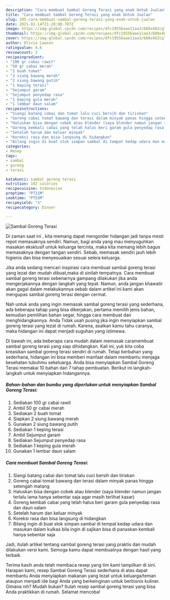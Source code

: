 ```yaml
---
description: "Cara membuat Sambal Goreng Terasi yang enak Untuk Jualan"
title: "Cara membuat Sambal Goreng Terasi yang enak Untuk Jualan"
slug: 395-cara-membuat-sambal-goreng-terasi-yang-enak-untuk-jualan
date: 2021-02-14T21:20:08.707Z
image: https://img-global.cpcdn.com/recipes/dfc19556aae11aa3/680x482cq70/sambal-goreng-terasi-foto-resep-utama.jpg
thumbnail: https://img-global.cpcdn.com/recipes/dfc19556aae11aa3/680x482cq70/sambal-goreng-terasi-foto-resep-utama.jpg
cover: https://img-global.cpcdn.com/recipes/dfc19556aae11aa3/680x482cq70/sambal-goreng-terasi-foto-resep-utama.jpg
author: Olivia Lawson
ratingvalue: 4.6
reviewcount: 3
recipeingredient:
- "100 gr cabai rawit"
- "50 gr cabai merah"
- "2 buah tomat"
- "2 siung bawang merah"
- "2 siung bawang putih"
- "1 keping terasi"
- "Sejumput garam"
- "Sejumput penyedap rasa"
- "1 keping gula merah"
- "1 lembar daun salam"
recipeinstructions:
- "Siangi batang cabai dan tomat lalu cuci bersih dan tiriskan"
- "Goreng cabai tomat bawang dan terasi dalam minyak panas hingga setengah matang"
- "Haluskan bisa dengan cobek atau blender (saya blender namun jangan terlalu lama hanya sebentar saja agar masih terlihat kasar)"
- "Goreng kembali cabai yang telah halus beri garam gula penyedap rasa dan daun salam"
- "Setelah harum dan keluar minyak"
- "Koreksi rasa dan bisa langsung di hidangkan"
- "Bilang ingin di buat stok simpan sambal di tempat kedap udara dan masukan dalam kulkas bila ingin di sajikan bisa di panaskan kembali hanya sebentar saja"
categories:
- Resep
tags:
- sambal
- goreng
- terasi

katakunci: sambal goreng terasi 
nutrition: 102 calories
recipecuisine: Indonesian
preptime: "PT21M"
cooktime: "PT53M"
recipeyield: "3"
recipecategory: Dinner

---
```



![Sambal Goreng Terasi](https://img-global.cpcdn.com/recipes/dfc19556aae11aa3/680x482cq70/sambal-goreng-terasi-foto-resep-utama.jpg)

Di zaman  saat ini , kita memang dapat mengorder hidangan jadi tanpa mesti repot memasaknya sendiri. Namun, bagi anda yang mau menyuguhkan masakan eksklusif untuk keluarga tercinta, maka kita memang lebih bagus memasaknya dengan tangan sendiri. Sebab, memasak sendiri jauh lebih higienis dan bisa menyesuaikan sesuai selera keluarga.

Jika anda sedang mencari inspirasi cara membuat sambal goreng terasi yang lezat dan mudah dibuat,maka di sinilah tempatnya. Cara membuat sambal goreng terasi  sebenarnya gampang dilakukan jika anda mengerjakannya dengan langkah yang tepat. Namun, anda jangan khawatir akan gagal dalam melakukannya 
sebab dalam artikel ini kami akan mengupas sambal goreng terasi dengan cermat.  



Nah untuk anda yang ingin memasak sambal goreng terasi yang sederhana, ada beberapa tahap yang bisa dikerjakan, pertama memilih jenis bahan, kemudian pemilihan bahan segar, hingga cara membuat dan menghidangkannya. Anda Tidak usah pusing jika ingin menyiapkan sambal goreng terasi yang lezat di rumah. Karena, asalkan kamu  tahu caranya, maka hidangan ini dapat menjadi suguhan yang istimewa.

Di bawah ini, ada beberapa cara mudah dalam memasak caramembuat sambal goreng terasi yang siap dihidangkan. Kali ini, yuk kita coba kreasikan sambal goreng terasi sendiri di rumah. Tetap berbahan yang sederhana, hidangan ini bisa memberi manfaat dalam membantu menjaga kesehatan tubuhmu sekeluarga. Anda bisa menyiapkan Sambal Goreng Terasi memakai 10 bahan dan 7 tahap pembuatan. Berikut ini langkah-langkah untuk menyiapkan hidangannya.

<!--inarticleads1-->

##### Bahan-bahan dan bumbu yang diperlukan untuk menyiapkan Sambal Goreng Terasi:

1. Sediakan 100 gr cabai rawit
1. Ambil 50 gr cabai merah
1. Sediakan 2 buah tomat
1. Siapkan 2 siung bawang merah
1. Gunakan 2 siung bawang putih
1. Sediakan 1 keping terasi
1. Ambil Sejumput garam
1. Sediakan Sejumput penyedap rasa
1. Sediakan 1 keping gula merah
1. Gunakan 1 lembar daun salam




<!--inarticleads2-->

##### Cara membuat Sambal Goreng Terasi:

1. Siangi batang cabai dan tomat lalu cuci bersih dan tiriskan
1. Goreng cabai tomat bawang dan terasi dalam minyak panas hingga setengah matang
1. Haluskan bisa dengan cobek atau blender (saya blender namun jangan terlalu lama hanya sebentar saja agar masih terlihat kasar)
1. Goreng kembali cabai yang telah halus beri garam gula penyedap rasa dan daun salam
1. Setelah harum dan keluar minyak
1. Koreksi rasa dan bisa langsung di hidangkan
1. Bilang ingin di buat stok simpan sambal di tempat kedap udara dan masukan dalam kulkas bila ingin di sajikan bisa di panaskan kembali hanya sebentar saja




Jadi, itulah artikel tentang  sambal goreng terasi  yang praktis dan mudah dilakukan versi kami. Semoga kamu dapat membuatnya dengan hasil yang terbaik. 

Terima kasih anda telah membaca resep yang tim kami tampilkan di sini. Harapan kami, resep  Sambal Goreng Terasi sederhana di atas dapat membantu Anda menyiapkan makanan yang lezat untuk keluarga/teman ataupun menjadi ide bagi Anda yang berkeinginan untuk berbisnis kuliner. Gimana nih? Mudah bukan? Itulah resep sambal goreng terasi yang bisa Anda praktikkan di rumah. Selamat mencoba!

